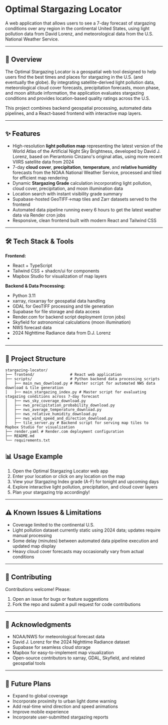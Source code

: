 # Optimal Stargazing Locator

A web application that allows users to see a 7-day forecast of stargazing conditions over any region in the continental United States, using light pollution data from David Lorenz, and meteorological data from the U.S. National Weather Service.

---

## 🚀 Overview

The Optimal Stargazing Locator is a geospatial web tool designed to help users find the best times and places for stargazing in the U.S. (and eventually the globe). By integrating satellite-derived light pollution data, meteorological cloud cover forecasts, precipitation forecasts, moon phase, and moon altitude information, the application evaluates stargazing conditions and provides location-based quality ratings across the U.S.

This project combines backend geospatial processing, automated data pipelines, and a React-based frontend with interactive map layers.

---

## ✨ Features

* High-resolution **light pollution map** representing the latest version of the World Atlas of the Artificial Night Sky Brightness, developed by David J. Lorenz, based on Pierantonio Cinzano's original atlas, using more recent VIIRS satellite data from 2024
* 7-day **cloud cover**, **precipitation**, **temperature**, and **relative humidity** forecasts from the NOAA National Weather Service, processed and tiled for efficient map rendering
* Dynamic **Stargazing Grade** calculation incorporating light pollution, cloud cover, precipitation, and moon illumination data
* Location search with instant visibility grade summary
* Supabase-hosted GeoTIFF->map tiles and Zarr datasets served to the frontend
* Automated data pipeline running every 6 hours to get the latest weather data via Render cron jobs
* Responsive, clean frontend built with modern React and Tailwind CSS

---

## 🛠 Tech Stack & Tools

**Frontend:**

* React + TypeScript
* Tailwind CSS + shadcn/ui for components
* Mapbox Studio for visualization of map layers

**Backend & Data Processing:**

* Python 3.11
* xarray, rioxarray for geospatial data handling
* GDAL for GeoTIFF processing and tile generation
* Supabase for file storage and data access
* Render.com for backend script deployment (cron jobs)
* Skyfield for astronomical calculations (moon illumination)
* NWS forecast data
* 2024 Nighttime Radiance data from D.J. Lorenz
* 
---

## 📁 Project Structure

```
stargazing-locator/
├── frontend/                # React web application
├── scripts/                 # Python backend data processing scripts
│   ├── main_nws_download.py # Master script for automated NWS data download & tile generation
│   ├── main_stargazing_index.py # Master script for evaluating stagazing conditions across 7-day forecast
│   ├── nws_sky_coverage_download.py
│   ├── nws_precipitation_probability_download.py
│   ├── nws_average_temperature_download.py
│   ├── nws_relative_humidity_download.py
│   ├── nws_wind_speed_and_direction_download.py
│   ├── tile_server.py # Backend script for serving map tiles to Mapbox Studio for visualization
├── render.yaml # Render.com deployment configuration
├── README.md
└── requirements.txt
```

## 📊 Usage Example

1. Open the Optimal Stargazing Locator web app
2. Enter your location or click on any location on the map
3. View your Stargazing Index grade (A-F) for tonight and upcoming days
4. Explore interactive light pollution, precipitation, and cloud cover layers
5. Plan your stargazing trip accordingly!

---

## ⚠ Known Issues & Limitations

* Coverage limited to the continental U.S.
* Light pollution dataset currently static using 2024 data; updates require manual processing
* Some delay (minutes) between automated data pipeline execution and updated map display
* Heavy cloud cover forecasts may occasionally vary from actual conditions

---

## 🤝 Contributing

Contributions welcome! Please:

1. Open an issue for bugs or feature suggestions
2. Fork the repo and submit a pull request for code contributions

---

## 🌟 Acknowledgments

* NOAA/NWS for meteorological forecast data
* David J. Lorenz for the 2024 Nighttime Radiance dataset
* Supabase for seamless cloud storage
* Mapbox for easy-to-implement map visualization
* Open-source contributors to xarray, GDAL, Skyfield, and related geospatial tools

---

## 🌌 Future Plans

* Expand to global coverage
* Incorporate proximity to urban light dome warning
* Add real-time wind direction and speed animations
* Improve mobile experience
* Incorporate user-submitted stargazing reports

